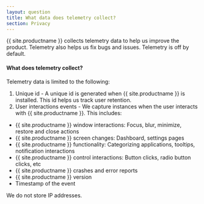```yaml
---
layout: question
title: What data does telemetry collect?
section: Privacy
---
```


{{ site.productname }} collects telemetry data to help us improve the product. Telemetry also helps us fix bugs and issues. 
Telemetry is off by default.

#### What does telemetry collect?
Telemetry data is limited to the following:

1. Unique id - A unique id is generated when {{ site.productname }} is installed. This id helps us track user retention.
2. User interactions events - We capture instances when the user interacts with {{ site.productname }}. This includes:
  - {{ site.productname }} window interactions: Focus, blur, minimize, restore and close actions
  - {{ site.productname }} screen changes: Dashboard, settings pages
  - {{ site.productname }} functionality: Categorizing applications, tooltips, notification interactions 
  - {{ site.productname }} control interactions: Button clicks, radio button clicks, etc
  - {{ site.productname }} crashes and error reports
  - {{ site.productname }} version
  - Timestamp of the event

We do not store IP addresses. 